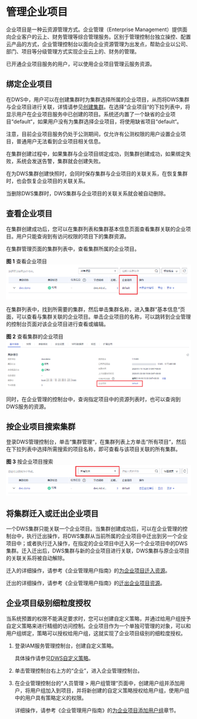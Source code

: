 # 管理企业项目<a name="dws_01_0113"></a>

企业项目是一种云资源管理方式。企业管理（Enterprise Management）提供面向企业客户的云上、财务管理等综合管理服务。区别于管理控制台独立操控、配置云产品的方式，企业管理控制台以面向企业资源管理为出发点，帮助企业以公司、部门、项目等分级管理方式实现企业云上的、财务的管理。

已开通企业项目服务的用户，可以使用企业项目管理云服务资源。

## 绑定企业项目<a name="section1323291617427"></a>

在DWS中，用户可以在创建集群时为集群选择所属的企业项目，从而将DWS集群与企业项目进行关联，详情请参见[创建集群](创建集群.md)。在选择“企业项目“的下拉列表中，将显示用户在企业项目服务中已创建的项目。系统还内置了一个缺省的企业项目“default“，如果用户没有为集群选择企业项目，将使用缺省项目“default“。

注意，目前企业项目服务仍处于公测期间，仅允许有公测权限的用户设置企业项目，普通用户无法看到企业项目相关信息。

在集群创建过程中，如果集群与企业项目绑定成功，则集群创建成功，如果绑定失败，系统会发送告警，集群就会创建失败。

在为DWS集群创建快照时，会同时保存集群与企业项目的关联关系，在恢复集群时，也会恢复企业项目的关联关系。

当删除DWS集群时，DWS集群与企业项目的关联关系就会被自动删除。

## 查看企业项目<a name="section9386284318"></a>

在集群创建成功后，您可以在集群列表和集群基本信息页面查看集群关联的企业项目。用户只能查询到有访问权限的项目下的集群资源。

在集群管理页面的集群列表中，查看集群所属的企业项目。

**图 1**  查看企业项目<a name="fig16444222123317"></a>  
![](figures/查看企业项目.png "查看企业项目")

在集群列表中，找到所需要的集群，然后单击集群名称，进入集群“基本信息“页面，可以查看与集群关联的企业项目。单击企业项目的名称，可以跳转到企业管理的控制台页面对该企业项目进行查看或编辑。

**图 2**  查看集群的企业项目<a name="fig1822447112816"></a>  
![](figures/查看集群的企业项目.png "查看集群的企业项目")

同时，在企业管理的控制台中，查询指定项目中的资源列表时，也可以查询到DWS服务的资源。

## 按企业项目搜索集群<a name="section395894514538"></a>

登录DWS管理控制台，单击“集群管理“，在集群列表上方单击“所有项目“，然后在下拉列表中选择所需搜索的项目名称，即可查看与该项目关联的所有集群。

**图 3**  按企业项目搜索<a name="fig16387193712215"></a>  
![](figures/按企业项目搜索.png "按企业项目搜索")

## 将集群迁入或迁出企业项目<a name="section161961120114516"></a>

一个DWS集群只能关联一个企业项目。当集群创建成功后，可以在企业管理的控制台中，执行迁出操作，将DWS集群从当前所属的企业项目中迁出到另一个企业项目中；或者执行迁入操作，在指定的企业项目中迁入另一个企业项目中的DWS集群。迁入迁出后，DWS集群与新的企业项目进行关联，DWS集群与原企业项目的关联关系将被自动解除。

迁入的详细操作，请参考《企业管理用户指南》的[为企业项目迁入资源](https://support.huaweicloud.com/usermanual-em/zh-cn_topic_0108763967.html)。

迁出的详细操作，请参考《企业管理用户指南》的[迁出企业项目资源](https://support.huaweicloud.com/usermanual-em/zh-cn_topic_0108763973.html)。

## 企业项目级别细粒度授权<a name="section2165464536"></a>

当系统预置的权限不能满足要求时，您可以创建自定义策略，并通过给用户组授予自定义策略来进行精细的访问控制。企业项目作为一个单独可管理的对象，可以和用户组绑定，策略可以授权给用户组，这就实现了企业项目级别的细粒度授权。

1.  登录IAM服务管理控制台，创建自定义策略。

    具体操作请参见[DWS自定义策略](DWS自定义策略.md)。

2.  单击管理控制台右上方的“企业”，进入企业管理控制台。
3.  在企业管理控制台的“人员管理 \> 用户组管理“页面中，创建用户组并添加用户，将用户组加入到项目，并将新创建的自定义策略授权给用户组，使用户组中的用户具有策略定义的权限。

    详细操作，请参考《企业管理用户指南》的[为企业项目添加用户组](https://support.huaweicloud.com/usermanual-em/zh-cn_topic_0109989489.html)章节。


